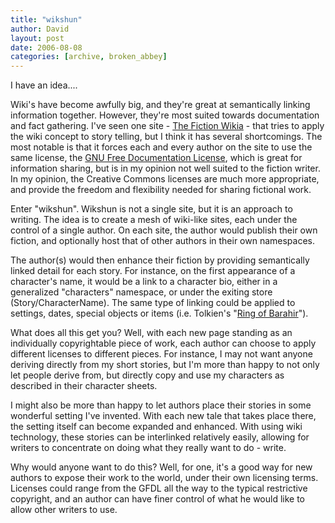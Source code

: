 ```yaml
---
title: "wikshun"
author: David
layout: post
date: 2006-08-08
categories: [archive, broken_abbey]
---
```


I have an idea....

Wiki's have become awfully big, and they're great at semantically linking
information together. However, they're most suited towards documentation and
fact gathering. I've seen one site -
[The Fiction Wikia](http://novelas.wikia.com/ "The Fiction Wikia") - that tries
to apply the wiki concept to story telling, but I think it has several
shortcomings. The most notable is that it forces each and every author on the
site to use the same license, the
[GNU Free Documentation License](http://www.gnu.org/copyleft/fdl.html "Gnu Free Documentation License"),
which is great for information sharing, but is in my opinion not well suited to
the fiction writer. In my opinion, the Creative Commons licenses are much more
appropriate, and provide the freedom and flexibility needed for sharing
fictional work.

Enter "wikshun". Wikshun is not a single site, but it is an approach to writing.
The idea is to create a mesh of wiki-like sites, each under the control of a
single author. On each site, the author would publish their own fiction, and
optionally host that of other authors in their own namespaces.

The author(s) would then enhance their fiction by providing semantically linked
detail for each story. For instance, on the first appearance of a character's
name, it would be a link to a character bio, either in a generalized
"characters" namespace, or under the exiting store (Story/CharacterName). The
same type of linking could be applied to settings, dates, special objects or
items (i.e. Tolkien's
"[Ring of Barahir](http://lotr.wikia.com/wiki/Ring_of_Barahir "Ring of Barahir at LOTR Wikia")").

What does all this get you? Well, with each new page standing as an individually
copyrightable piece of work, each author can choose to apply different licenses
to different pieces. For instance, I may not want anyone deriving directly from
my short stories, but I'm more than happy to not only let people derive from,
but directly copy and use my characters as described in their character sheets.

I might also be more than happy to let authors place their stories in some
wonderful setting I've invented. With each new tale that takes place there, the
setting itself can become expanded and enhanced. With using wiki technology,
these stories can be interlinked relatively easily, allowing for writers to
concentrate on doing what they really want to do - write.

Why would anyone want to do this? Well, for one, it's a good way for new authors
to expose their work to the world, under their own licensing terms. Licenses
could range from the GFDL all the way to the typical restrictive copyright, and
an author can have finer control of what he would like to allow other writers to
use.
